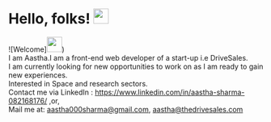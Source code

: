 
# Hello, folks! <img src="https://raw.githubusercontent.com/MartinHeinz/MartinHeinz/master/wave.gif" width="30px">

<!--
**aaztha/aaztha** is a ✨ _special_ ✨ repository because its `README.md` (this file) appears on your GitHub profile.

Here are some ideas to get you started:

- 🔭 I’m currently working on ...
- 🌱 I’m currently learning ...
- 👯 I’m looking to collaborate on ...
- 🤔 I’m looking for help with ...
- 💬 Ask me about ...
- 📫 How to reach me: ...
- 😄 Pronouns: ...
- ⚡ Fun fact: ...
-->
![Welcome]<img src="https://memegenerator.net/img/instances/69251652.jpg" width="30px">)</br>
I am Aastha.I am a front-end web developer of a start-up i.e DriveSales.</br>
I am currently looking for new opportunities to work on as I am ready to gain new experiences.</br>
Interested in Space and research sectors.</br>
Contact me via LinkedIn : https://www.linkedin.com/in/aastha-sharma-082168176/ ,or,</br>
Mail me at: aastha000sharma@gmail.com, aastha@thedrivesales.com
